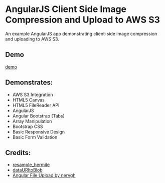 # AngularJS Client Side Image Compression and Upload to AWS S3
An example AngularJS app demonstrating client-side image compression and uploading to AWS S3.

## Demo ##

[demo](http://persianturtle.com/angular-image-compression-and-upload/)

## Demonstrates: ##
* AWS S3 Integration
* HTML5 Canvas
* HTML5 FileReader API
* AngularJS
* Angular Bootstrap (Tabs)
* Array Manipulation
* Bootstrap CSS
* Basic Responsive Design
* Basic Form Validation

## Credits: ##
* [resample_hermite](https://github.com/viliusle/Hermite-resize/)
* [dataURItoBlob](http://stackoverflow.com/a/5100158/)
* [Angular File Upload by nervgh](https://github.com/nervgh/angular-file-upload/)
